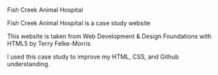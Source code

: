 Fish Creek Animal Hospital

Fish Creek Animal Hospital is a case study website

This website is taken from Web Development & Design Foundations with HTML5 by Terry Felke-Morris

I used this case study to improve my HTML, CSS, and Github understanding.
